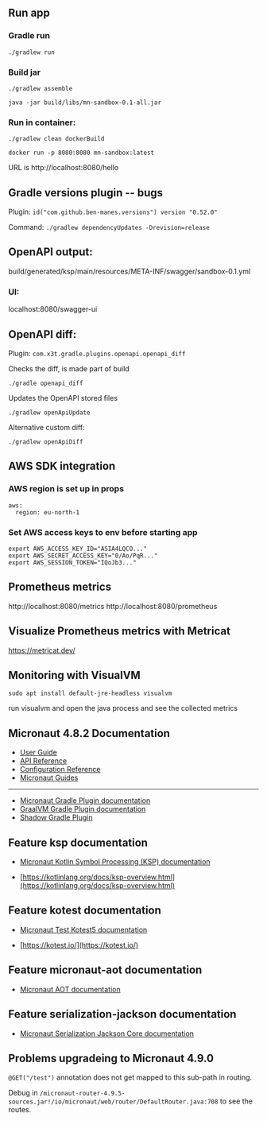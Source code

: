 ## Run app
### Gradle run
`./gradlew run`
### Build jar
`./gradlew assemble`

`java -jar build/libs/mn-sandbox-0.1-all.jar`

### Run in container:
`./gradlew clean dockerBuild`

`docker run -p 8080:8080 mn-sandbox:latest`

URL is http://localhost:8080/hello

## Gradle versions plugin -- bugs
Plugin:
`id("com.github.ben-manes.versions") version "0.52.0"`

Command:
`./gradlew dependencyUpdates -Drevision=release`

## OpenAPI output:
build/generated/ksp/main/resources/META-INF/swagger/sandbox-0.1.yml
### UI:
localhost:8080/swagger-ui


## OpenAPI diff:
Plugin: `com.x3t.gradle.plugins.openapi.openapi_diff` 

Checks the diff, is made part of build
```
./gradle openapi_diff
```
Updates the OpenAPI stored files
```
./gradlew openApiUpdate
```

Alternative custom diff:
```
./gradlew openApiDiff
```



## AWS SDK integration

### AWS region is set up in props
```
aws:
  region: eu-north-1
```

### Set AWS access keys to env before starting app
```declarative
export AWS_ACCESS_KEY_ID="ASIA4LQCO..."
export AWS_SECRET_ACCESS_KEY="0/Ao/PqR..."
export AWS_SESSION_TOKEN="IQoJb3..."
```

## Prometheus metrics
http://localhost:8080/metrics
http://localhost:8080/prometheus

## Visualize Prometheus metrics with Metricat
https://metricat.dev/


## Monitoring with VisualVM
```declarative
sudo apt install default-jre-headless visualvm
```
run visualvm and open the java process and see the collected metrics


## Micronaut 4.8.2 Documentation

- [User Guide](https://docs.micronaut.io/4.8.2/guide/index.html)
- [API Reference](https://docs.micronaut.io/4.8.2/api/index.html)
- [Configuration Reference](https://docs.micronaut.io/4.8.2/guide/configurationreference.html)
- [Micronaut Guides](https://guides.micronaut.io/index.html)
---

- [Micronaut Gradle Plugin documentation](https://micronaut-projects.github.io/micronaut-gradle-plugin/latest/)
- [GraalVM Gradle Plugin documentation](https://graalvm.github.io/native-build-tools/latest/gradle-plugin.html)
- [Shadow Gradle Plugin](https://gradleup.com/shadow/)
## Feature ksp documentation

- [Micronaut Kotlin Symbol Processing (KSP) documentation](https://docs.micronaut.io/latest/guide/#kotlin)

- [https://kotlinlang.org/docs/ksp-overview.html](https://kotlinlang.org/docs/ksp-overview.html)


## Feature kotest documentation

- [Micronaut Test Kotest5 documentation](https://micronaut-projects.github.io/micronaut-test/latest/guide/#kotest5)

- [https://kotest.io/](https://kotest.io/)


## Feature micronaut-aot documentation

- [Micronaut AOT documentation](https://micronaut-projects.github.io/micronaut-aot/latest/guide/)


## Feature serialization-jackson documentation

- [Micronaut Serialization Jackson Core documentation](https://micronaut-projects.github.io/micronaut-serialization/latest/guide/)


## Problems upgradeing to Micronaut 4.9.0

`@GET("/test")` annotation does not get mapped to this sub-path in routing.

Debug in `/micronaut-router-4.9.5-sources.jar!/io/micronaut/web/router/DefaultRouter.java:708` to see the routes.